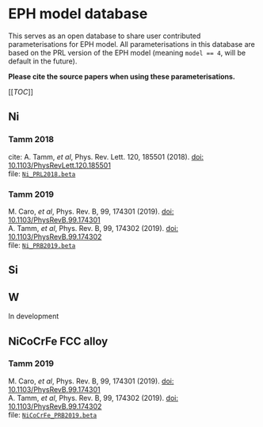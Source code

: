 
# EPH model database
This serves as an open database to share user contributed parameterisations for EPH model. 
All parameterisations in this database are based on the PRL version of the EPH model (meaning `model == 4`, will be default in the future).

**Please cite the source papers when using these parameterisations.**

[[_TOC_]]

## Ni
### Tamm 2018
cite: A. Tamm, *et al*, Phys. Rev. Lett. 120, 185501 (2018). [doi: 10.1103/PhysRevLett.120.185501](https://doi.org/10.1103/PhysRevLett.120.185501)  
file: [`Ni_PRL2018.beta`](Data/Ni/Ni_PRL2018.beta)

### Tamm 2019
M. Caro, *et al*, Phys. Rev. B, 99, 174301 (2019). [doi: 10.1103/PhysRevB.99.174301](https://doi.org/10.1103/PhysRevB.99.174301)  
A. Tamm, *et al*, Phys. Rev. B, 99, 174302 (2019). [doi: 10.1103/PhysRevB.99.174302](https://doi.org/10.1103/PhysRevB.99.174302)  
file: [`Ni_PRB2019.beta`](Data/Ni/Ni_PRB2019.beta)

## Si


## W
In development

## NiCoCrFe FCC alloy
### Tamm 2019
M. Caro, *et al*, Phys. Rev. B, 99, 174301 (2019). [doi: 10.1103/PhysRevB.99.174301](https://doi.org/10.1103/PhysRevB.99.174301)  
A. Tamm, *et al*, Phys. Rev. B, 99, 174302 (2019). [doi: 10.1103/PhysRevB.99.174302](https://doi.org/10.1103/PhysRevB.99.174302)  
file: [`NiCoCrFe_PRB2019.beta`](Data/NiCoCrFe/NiCoCrFe_PRB2019.beta)
